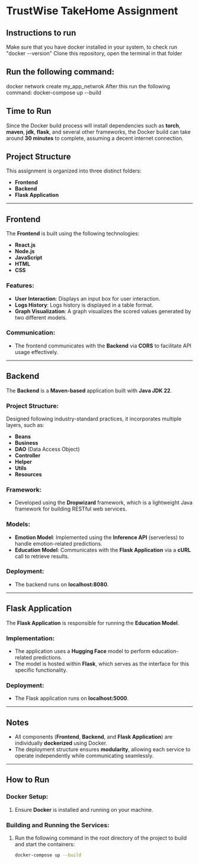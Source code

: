 # TrustWise TakeHome Assignment

## Instructions to run
Make sure that you have docker installed in your system, to check run "docker --version"
Clone this repository, open the terminal in that folder
## Run the following command: 
docker network create my_app_netwrok
After this run the following command: 
docker-compose up --build

## Time to Run
Since the Docker build process will install dependencies such as **torch**, **maven**, **jdk**, **flask**, and several other frameworks, the Docker build can take around **30 minutes** to complete, assuming a decent internet connection.

## Project Structure

This assignment is organized into three distinct folders:

- **Frontend**
- **Backend**
- **Flask Application**

---

## Frontend

The **Frontend** is built using the following technologies:

- **React.js**
- **Node.js**
- **JavaScript**
- **HTML**
- **CSS**

### Features:
- **User Interaction**: Displays an input box for user interaction.
- **Logs History**: Logs history is displayed in a table format.
- **Graph Visualization**: A graph visualizes the scored values generated by two different models.

### Communication:
- The frontend communicates with the **Backend** via **CORS** to facilitate API usage effectively.

---

## Backend

The **Backend** is a **Maven-based** application built with **Java JDK 22**.

### Project Structure:
Designed following industry-standard practices, it incorporates multiple layers, such as:
- **Beans**
- **Business**
- **DAO** (Data Access Object)
- **Controller**
- **Helper**
- **Utils**
- **Resources**

### Framework:
- Developed using the **Dropwizard** framework, which is a lightweight Java framework for building RESTful web services.

### Models:
- **Emotion Model**: Implemented using the **Inference API** (serverless) to handle emotion-related predictions.
- **Education Model**: Communicates with the **Flask Application** via a **cURL** call to retrieve results.

### Deployment:
- The backend runs on **localhost:8080**.

---

## Flask Application

The **Flask Application** is responsible for running the **Education Model**.

### Implementation:
- The application uses a **Hugging Face** model to perform education-related predictions.
- The model is hosted within **Flask**, which serves as the interface for this specific functionality.

### Deployment:
- The Flask application runs on **localhost:5000**.

---

## Notes
- All components (**Frontend**, **Backend**, and **Flask Application**) are individually **dockerized** using Docker.
- The deployment structure ensures **modularity**, allowing each service to operate independently while communicating seamlessly.

---

## How to Run

### Docker Setup:
1. Ensure **Docker** is installed and running on your machine.

### Building and Running the Services:
1. Run the following command in the root directory of the project to build and start the containers:

   ```bash
   docker-compose up --build
